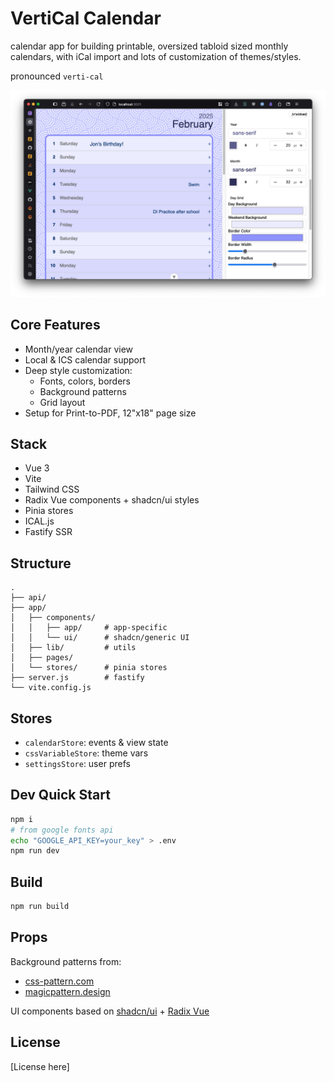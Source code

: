 # VertiCal Calendar

calendar app for building printable, oversized tabloid sized monthly calendars,
with iCal import and lots of customization of themes/styles.

pronounced `verti-cal`

![demo screenshot, feb 2025](./docs/vertical-screenshot.png)

## Core Features

- Month/year calendar view
- Local & ICS calendar support
- Deep style customization:
  - Fonts, colors, borders
  - Background patterns
  - Grid layout
- Setup for Print-to-PDF, 12"x18" page size

## Stack

- Vue 3
- Vite
- Tailwind CSS
- Radix Vue components + shadcn/ui styles
- Pinia stores
- ICAL.js
- Fastify SSR

## Structure

```
.
├── api/
├── app/
│   ├── components/
│   │   ├── app/     # app-specific
│   │   └── ui/      # shadcn/generic UI
│   ├── lib/         # utils
│   ├── pages/
│   └── stores/      # pinia stores
├── server.js        # fastify
└── vite.config.js
```

## Stores

- `calendarStore`: events & view state
- `cssVariableStore`: theme vars
- `settingsStore`: user prefs

## Dev Quick Start

```bash
npm i
# from google fonts api
echo "GOOGLE_API_KEY=your_key" > .env
npm run dev
```

## Build

```bash
npm run build
```

## Props

Background patterns from:
- [css-pattern.com](https://css-pattern.com/)
- [magicpattern.design](https://www.magicpattern.design/tools/css-backgrounds)

UI components based on [shadcn/ui](https://ui.shadcn.com/) + [Radix Vue](https://www.radix-vue.com/)

## License

[License here]

